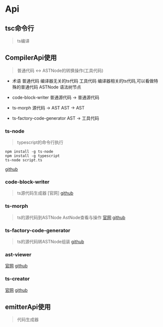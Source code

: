 # Api

## tsc命令行
>ts编译

## CompilerApi使用
> 普通代码 <-> ASTNode的转换操作(工具代码)
- 术语 
    普通代码  编译器无关的ts代码
    工具代码  编译器相关的ts代码,可以看做特殊的普通代码
    ASTNode  语法树节点

- code-block-writer             普通源代码 -> 普通源代码    
- ts-morph                      源代码 -> AST        AST -> AST         
- ts-factory-code-generator                         AST -> 工具代码

### ts-node
> typescript的命令行执行
```
npm install -g ts-node
npm install -g typescript
ts-node script.ts
```
[github](https://github.com/TypeStrong/ts-node)

### code-block-writer
> ts源代码生成器
[官网]
[github](https://github.com/dsherret/code-block-writer)

### ts-morph
> ts的源代码到ASTNode
> AstNode查看与操作
[官网](https://ts-morph.com/)
[github](https://github.com/dsherret/ts-morph)

### ts-factory-code-generator
> ts的源代码转ASTNode组装
[github](https://github.com/dsherret/ts-factory-code-generator-generator)

### ast-viewer
[官网](https://ts-ast-viewer.com/#)
[github](https://github.com/dsherret/ts-ast-viewer)


### ts-creator
[官网](https://ts-creator.js.org/)
[github](https://github.com/HearTao/ts-creator)
## emitterApi使用
> 代码生成器


